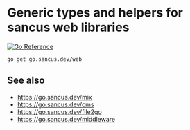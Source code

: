 Generic types and helpers for sancus web libraries
==================================================

[![Go Reference](https://pkg.go.dev/badge/go.sancus.dev/web.svg)](https://pkg.go.dev/go.sancus.dev/web)

    go get go.sancus.dev/web

See also
--------
* https://go.sancus.dev/mix
* https://go.sancus.dev/cms
* https://go.sancus.dev/file2go
* https://go.sancus.dev/middleware
